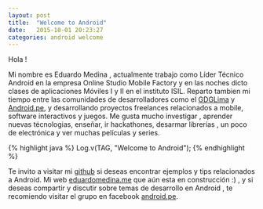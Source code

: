 ```yaml
---
layout: post
title:  "Welcome to Android"
date:   2015-10-01 20:23:27
categories: android welcome
---
```

Hola !

Mi nombre es Eduardo Medina , actualmente trabajo como Líder Técnico Android en la empresa Online Studio  Mobile Factory y en las noches dicto clases de aplicaciones Móviles I y II en el instituto ISIL. Reparto tambien mi tiempo entre las comunidades de desarrolladores como el [GDGLima][gdglima] y [Android.pe][androidpe], y desarrollando proyectos freelances relacionados a mobile, software interactivos y juegos.
Me gusta mucho investigar , aprender nuevas técnologias, enseñar, ir hackathones, desarmar librerías , un poco de electrónica y ver muchas películas y series.

{% highlight java %}
	Log.v(TAG, "Welcome to Android");
{% endhighlight %}

Te invito a visitar mi [github][gb] si deseas encontrar ejemplos y tips relacionados a Android. Mi web [eduardomedina.me][web] que aún esta en construcción :) , y si deseas compartir y discutir sobre temas de desarrollo en Android , te recomiendo visitar el grupo en facebook [android.pe][androidpe].

[gb]:      https://github.com/emedinaa
[web]:   http://www.eduardomedina.me/
[androidpe]: https://www.facebook.com/groups/androidpe/
[gdglima]: http://www.gdglima.com/#!/about
